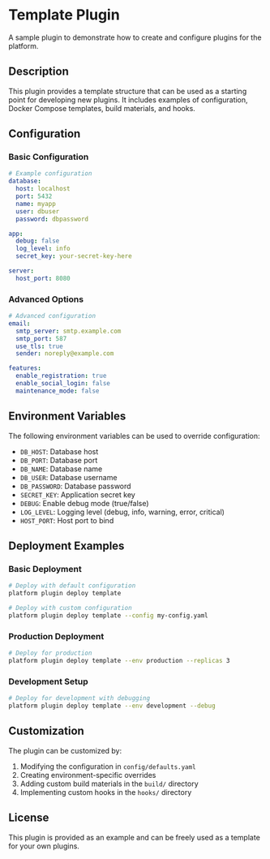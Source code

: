 # Template Plugin

A sample plugin to demonstrate how to create and configure plugins for the platform.

## Description

This plugin provides a template structure that can be used as a starting point for developing new plugins. It includes examples of configuration, Docker Compose templates, build materials, and hooks.

## Configuration

### Basic Configuration

```yaml
# Example configuration
database:
  host: localhost
  port: 5432
  name: myapp
  user: dbuser
  password: dbpassword

app:
  debug: false
  log_level: info
  secret_key: your-secret-key-here

server:
  host_port: 8080
```

### Advanced Options

```yaml
# Advanced configuration
email:
  smtp_server: smtp.example.com
  smtp_port: 587
  use_tls: true
  sender: noreply@example.com

features:
  enable_registration: true
  enable_social_login: false
  maintenance_mode: false
```

## Environment Variables

The following environment variables can be used to override configuration:

- `DB_HOST`: Database host
- `DB_PORT`: Database port
- `DB_NAME`: Database name
- `DB_USER`: Database username
- `DB_PASSWORD`: Database password
- `SECRET_KEY`: Application secret key
- `DEBUG`: Enable debug mode (true/false)
- `LOG_LEVEL`: Logging level (debug, info, warning, error, critical)
- `HOST_PORT`: Host port to bind

## Deployment Examples

### Basic Deployment

```bash
# Deploy with default configuration
platform plugin deploy template

# Deploy with custom configuration
platform plugin deploy template --config my-config.yaml
```

### Production Deployment

```bash
# Deploy for production
platform plugin deploy template --env production --replicas 3
```

### Development Setup

```bash
# Deploy for development with debugging
platform plugin deploy template --env development --debug
```

## Customization

The plugin can be customized by:

1. Modifying the configuration in `config/defaults.yaml`
2. Creating environment-specific overrides
3. Adding custom build materials in the `build/` directory
4. Implementing custom hooks in the `hooks/` directory

## License

This plugin is provided as an example and can be freely used as a template for your own plugins.
